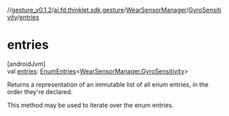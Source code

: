 //[gesture_v0.1.2](../../../../index.md)/[ai.fd.thinklet.sdk.gesture](../../index.md)/[WearSensorManager](../index.md)/[GyroSensitivity](index.md)/[entries](entries.md)

# entries

[androidJvm]\
val [entries](entries.md): [EnumEntries](https://kotlinlang.org/api/latest/jvm/stdlib/kotlin.enums/-enum-entries/index.html)&lt;[WearSensorManager.GyroSensitivity](index.md)&gt;

Returns a representation of an immutable list of all enum entries, in the order they're declared.

This method may be used to iterate over the enum entries.
